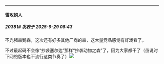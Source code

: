﻿
*****

####  雷攻姛人  
##### 20381#       发表于 2025-9-29 08:43

不光猪森鹅森，这次还有好多其他厂商的森，这大量竞品感觉有好戏看了。

不过最起码不会像“抄袭塞尔达”那样“抄袭动物之森”了，因为大家都干了（虽说时下网络版本也不流行这类节奏了）<img src="https://static.stage1st.com/image/smiley/face2017/188.png" referrerpolicy="no-referrer">

